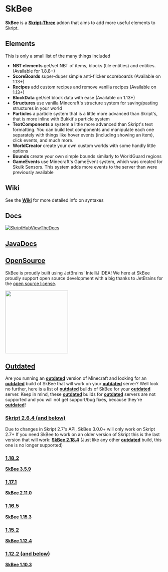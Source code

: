 # SkBee

**SkBee** is a [**Skript-Three**](https://github.com/SkriptDev/Skript) addon that aims to add more useful elements to Skript.

## Elements
This is only a small list of the many things included
- **NBT elements** get/set NBT of items, blocks (tile entities) and entities. (Available for 1.8.8+)
- **ScoreBoards** super-duper simple anti-flicker scoreboards (Available on 1.13+)
- **Recipes** add custom recipes and remove vanilla recipes (Available on 1.13+)
- **BlockData** get/set block data with ease (Available on 1.13+)
- **Structures** use vanilla Minecraft's structure system for saving/pasting structures in your world
- **Particles** a particle system that is a little more advanced than Skript's, that is more inline with Bukkit's particle system
- **TextComponents** a system a little more advanced than Skript's text formatting. You can build text components and manipulate each one separately with things like hover events (including showing an item), click events, and much more.
- **WorldCreator** create your own custom worlds with some handly little options
- **Bounds** create your own simple bounds similarly to WorldGuard regions
- **GameEvents** use Minecraft's GameEvent system, which was created for Skulk Sensors. This system adds more events to the server than were previously available

## Wiki
See the [**Wiki**](https://github.com/ShaneBeee/SkBee/wiki) for more detailed info on syntaxes

## Docs
[![SkriptHubViewTheDocs](http://skripthub.net/static/addon/ViewTheDocsButton.png)](http://skripthub.net/docs/?addon=SkBee)

## [**JavaDocs**](https://shanebeee.github.io/docs/SkBee/)

## <ins>OpenSource</ins>
SkBee is proudly built using JetBrains' IntelliJ IDEA!
We here at SkBee proudly support open source development with a big thanks to JetBrains for the [open source license](https://jb.gg/OpenSourceSupport).

<img src="https://resources.jetbrains.com/storage/products/company/brand/logos/jb_beam.png" width="200">

## <ins>Outdated</ins>
Are you running an <ins>**outdated**</ins> version of Minecraft and looking for an <ins>**outdated**</ins> build of SkBee that will work on your <ins>**outdated**</ins> server? Well look no further, here is a list of <ins>**outdated**</ins> builds of SkBee for your <ins>**outdated**</ins> server.
Keep in mind, these <ins>**outdated**</ins> builds for <ins>**outdated**</ins> servers are not supported and you will not get support/bug fixes, because they're <ins>**outdated**</ins>!

### <ins>Skript 2.6.4 (and below)</ins>
Due to changes in Skript 2.7's API, SkBee 3.0.0+ will only work on Skript 2.7+
If you need SkBee to work on an older version of Skript this is the last version that will work:
[**SkBee 2.18.4**](https://github.com/ShaneBeee/SkBee/releases/tag/2.18.4)
(Just like any other <ins>**outdated**</ins> build, this one is no longer supported)

### <ins>1.18.2</ins>
[**SkBee 3.5.9**](https://github.com/ShaneBeee/SkBee/releases/tag/3.5.9)
### <ins>1.17.1</ins>
[**SkBee 2.11.0**](https://github.com/ShaneBeee/SkBee/releases/tag/2.11.0)
### <ins>1.16.5</ins>
[**SkBee 1.15.3**](https://github.com/ShaneBeee/SkBee/releases/tag/1.15.3)
### <ins>1.15.2</ins>
[**SkBee 1.12.4**](https://github.com/ShaneBeee/SkBee/releases/tag/1.12.4)
### <ins>1.12.2 (and below)</ins>
[**SkBee 1.10.3**](https://github.com/ShaneBeee/SkBee/releases/tag/1.10.3)
